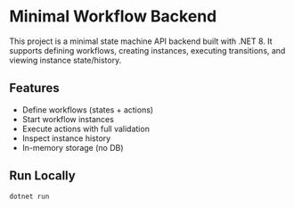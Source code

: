 # Minimal Workflow Backend

This project is a minimal state machine API backend built with .NET 8. It supports defining workflows, creating instances, executing transitions, and viewing instance state/history.

## Features

- Define workflows (states + actions)
- Start workflow instances
- Execute actions with full validation
- Inspect instance history
- In-memory storage (no DB)

## Run Locally

```bash
dotnet run
